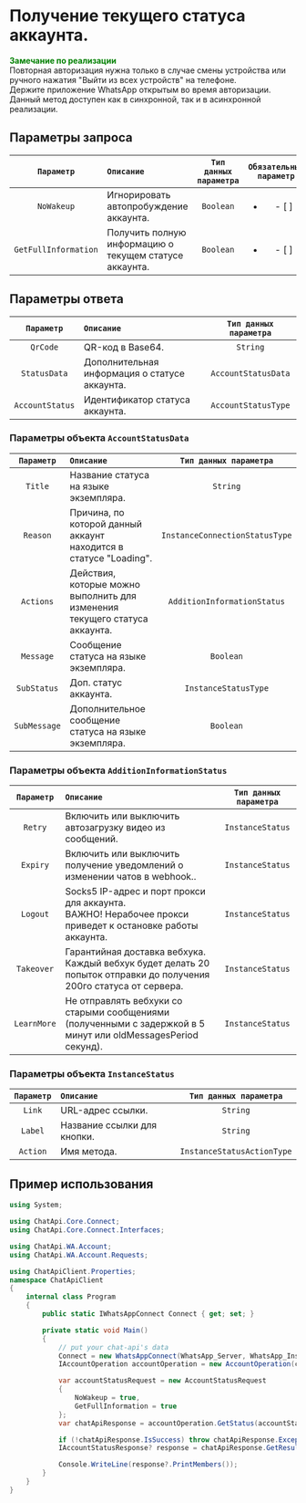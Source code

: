 # Получение текущего статуса аккаунта.
**<span style="color:green">Замечание по реализации</span>** <br/>
Повторная авторизация нужна только в случае смены устройства или ручного нажатия "Выйти из всех устройств" на телефоне. <br/> 
Держите приложение WhatsApp открытым во время авторизации. <br/>
Данный метод доступен как в синхронной, так и в асинхронной реализации.

## Параметры запроса
| `Параметр` | `Описание`                        | `Тип данных параметра` | `Обязательный параметр` |
|:----------:|:----------------------------------|:----------------------:|:-----------------------:|
|  `NoWakeup`  | Игнорировать автопробуждение аккаунта. | `Boolean` | <ul><li>- [ ] </li></ul> |
|  `GetFullInformation`  | Получить полную информацию о текущем статусе аккаунта. | `Boolean` | <ul><li>- [ ] </li></ul> |

## Параметры ответа
|  `Параметр`           | `Описание`                                            | `Тип данных параметра` | 
|:---------------------:|:------------------------------------------------------|:----------------------:|
|  `QrCode`             | QR-код в Base64.                                      | `String`               |            
|  `StatusData`         | Дополнительная информация о статусе аккаунта.         | `AccountStatusData`    |
|  `AccountStatus`      | Идентификатор статуса аккаунта.                       | `AccountStatusType`    |

###  Параметры объекта `AccountStatusData`
|  `Параметр`   | `Описание`                        | `Тип данных параметра`  | 
|:-------------:|:----------------------------------|:-----------------------:|
|  `Title`  | Название статуса на языке экземпляра. | `String` |
|  `Reason`  | Причина, по которой данный аккаунт находится в статусе "Loading". | `InstanceConnectionStatusType` |
|  `Actions`  | Действия, которые можно выполнить для изменения текущего статуса аккаунта. | `AdditionInformationStatus` |
|  `Message`  | Сообщение статуса на языке экземпляра. | `Boolean` |
|  `SubStatus`  | Доп. статус аккаунта. | `InstanceStatusType` |
|  `SubMessage`  | Дополнительное сообщение статуса на языке экземпляра. | `Boolean` |

###  Параметры объекта `AdditionInformationStatus`
|  `Параметр`   | `Описание`                        | `Тип данных параметра`  | 
|:-------------:|:----------------------------------|:-----------------------:|
|  `Retry`  | Включить или выключить автозагрузку видео из сообщений. | `InstanceStatus` |
|  `Expiry`  | Включить или выключить получение уведомлений о изменении чатов в webhook.. | `InstanceStatus` |
|  `Logout`  | Socks5 IP-адрес и порт прокси для аккаунта. <br/> ВАЖНО! Нерабочее прокси приведет к остановке работы аккаунта. | `InstanceStatus` |
|  `Takeover`  | Гарантийная доставка вебхука. Каждый вебхук будет делать 20 попыток отправки до получения 200го статуса от сервера. | `InstanceStatus` |
|  `LearnMore`  | Не отправлять вебхуки со старыми сообщениями (полученными с задержкой в 5 минут или oldMessagesPeriod секунд). | `InstanceStatus` |

###  Параметры объекта `InstanceStatus`
|  `Параметр`   | `Описание`                        | `Тип данных параметра`  | 
|:-------------:|:----------------------------------|:-----------------------:|
|  `Link`  | URL-адрес ссылки. | `String` |
|  `Label`  | Название ссылки для кнопки. | `String` |
|  `Action`  | Имя метода. | `InstanceStatusActionType` |

## Пример использования
```csharp
using System;

using ChatApi.Core.Connect;
using ChatApi.Core.Connect.Interfaces;

using ChatApi.WA.Account;
using ChatApi.WA.Account.Requests;

using ChatApiClient.Properties;
namespace ChatApiClient
{
    internal class Program
    {
        public static IWhatsAppConnect Connect { get; set; }

        private static void Main()
        {
            // put your chat-api's data
            Connect = new WhatsAppConnect(WhatsApp_Server, WhatsApp_Instance, WhatsApp_Token); 
            IAccountOperation accountOperation = new AccountOperation(connect);

            var accountStatusRequest = new AccountStatusRequest
            {
                NoWakeup = true,
                GetFullInformation = true
            };
            var chatApiResponse = accountOperation.GetStatus(accountStatusRequest);

            if (!chatApiResponse.IsSuccess) throw chatApiResponse.Exception!;
            IAccountStatusResponse? response = chatApiResponse.GetResult();

            Console.WriteLine(response?.PrintMembers());
        }
    }
}
```
